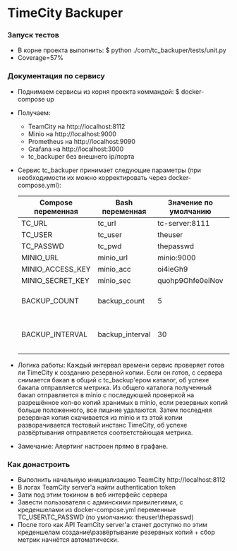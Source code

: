 # TimeCity Backuper
### Запуск тестов
* В корне проекта выполнить:
    $ python ./com/tc_backuper/tests/unit.py
* Coverage=57%

### Документация по сервису
* Поднимаем сервисы из корня проекта коммандой:
	$ docker-compose up
* Получаем:
    * TeamCity на http://localhost:8112
    * Minio на http://localhost:9000
    * Prometheus на http://localhost:9090
    * Grafana на http://localhost:3000
    * tc_backuper без внешнего ip/порта

* Сервис tc_backuper принимает следующие параметры (при необходимости их можно корректировать через docker-compose.yml):

    | Compose переменная    | Bash переменная | Значение по умолчанию | Комментарий                                             |
    | --------------------- | --------------- | --------------------- | ------------------------------------------------------- |
    | TC_URL                | tc_url          | tc-server:8111        | url целевого TimeCity                                   |
    | TC_USER               | tc_user         | theuser               | Логин для API TimeCity                                  |
    | TC_PASSWD             | tc_pwd          | thepasswd             | Проль для API TimeCity                                  |
    | MINIO_URL             | minio_url       | minio:9000            | url целевого minio                                      |
    | MINIO_ACCESS_KEY      | minio_acc       | oi4ieGh9              | Aсс ключь для API minio                                 |
    | MINIO_SECRET_KEY      | minio_sec       | quohp9Ohfe0eiNov      | Sec ключь для API minio                                 |
    | BACKUP_COUNT          | backup_count    | 5                     | Кол-во последних бакапов хранимых в minio               |
    | BACKUP_INTERVAL       | backup_interval | 30                    | Интервал между запусками создания\развёртывания бакапов |

* Логика работы:
Каждый интервал времени сервис проверяет готов ли TimeCity к созданию резервной копии. Если он готов, с сервера снимается бакап в общий с tc_backup'ером каталог, об успехе бакапа отправляется метрика. Из общего каталога полученный бакап отправляется в minio с последуюшей проверкой на разрешённое кол-во копий хранимых в minio, если резервных копий больше положенного, все лишние удалаются. Затем последняя резервная копия скачивается из minio и тз этой копии разворачивается тестовый инстанс TimeCity, об успехе развёртывания отправляется соответствйющая метрика.

* Замечание:
Алертинг настроен прямо в графане.

### Как донастроить
* Выполнить начальную инициализацию TeamCity http://localhost:8112
* В логах TeamCity server'а найти authentication token
* Зати под этим токином в веб интерфейс сервера
* Завести пользователя с админскими привилегиями, с креденшелами из docker-compose.yml переменные TC_USER\TC_PASSWD (по умолчанию: theuser\thepasswd)
* После того как API TeamCity server'а станет доступно по этим креденшелам создание\развёртывание резервных копий + сбор метрик начнётся автоматически.
